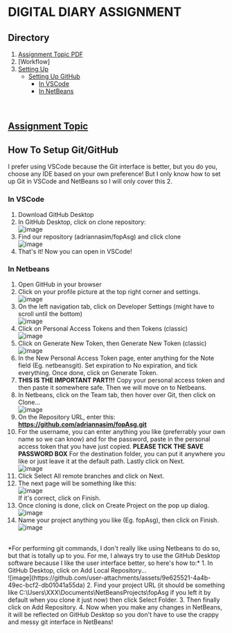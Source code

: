 # DIGITAL DIARY ASSIGNMENT
## Directory
1. [Assignment Topic PDF](#Assignment-Topic)
2. [Workflow]
3. [Setting Up](#How-To-Setup-GitGitHub)
   - [Setting Up GitHub](#How-To-Setup-GitGitHub)
     * [In VSCode](#In-VSCode)
     * [In NetBeans](#In-Netbeans)
<br/>

## [Assignment Topic](https://github.com/user-attachments/files/17698336/WIX1002.Assignment.Topic.7.PDF)

## How To Setup Git/GitHub
I prefer using VSCode because the Git interface is better, but you do you, choose any IDE based on your own preference! But I only know how to set up Git in VSCode and NetBeans so I will only cover this 2.
### In VSCode
1. Download GitHub Desktop
2. In GitHub Desktop, click on clone repository:
   <br/>![image](https://github.com/user-attachments/assets/57aa9db4-33b1-491e-9134-e63205fc780b)
4. Find our repository (adriannasim/fopAsg) and click clone
   <br/>![image](https://github.com/user-attachments/assets/b1bd084d-78df-4594-8b9f-b4f9dd429423)
5. That's it! Now you can open in VSCode!

### In Netbeans
1. Open GitHub in your browser
2. Click on your profile picture at the top right corner and settings.
   <br/>![image](https://github.com/user-attachments/assets/58fc1029-d189-4a2d-9089-b09929f78250)
3. On the left navigation tab, click on Developer Settings (might have to scroll until the bottom)
   <br/>![image](https://github.com/user-attachments/assets/162e1651-89d8-4872-b2ec-cf09ae2c1426)
4. Click on Personal Access Tokens and then Tokens (classic)
   <br/>![image](https://github.com/user-attachments/assets/5ed802fb-59b0-44db-804f-bd5a08c0deb3)
5. Click on Generate New Token, then Generate New Token (classic)
   <br/>![image](https://github.com/user-attachments/assets/3d6375c3-8294-4461-86c0-c3a55e337dd0)
6. In the New Personal Access Token page, enter anything for the Note field (Eg. netbeansgit). Set expiration to No expiration, and tick everything. Once done, click on Generate Token.
7. **THIS IS THE IMPORTANT PART!!!** Copy your personal access token and then paste it somewhere safe. Then we will move on to Netbeans.
8. In Netbeans, click on the Team tab, then hover over Git, then click on Clone...
   <br/>![image](https://github.com/user-attachments/assets/fe611851-bfe3-4d09-b397-952e375ac6dc)
9. On the Repository URL, enter this: **https://github.com/adriannasim/fopAsg.git**
10. For the username, you can enter anything you like (preferrably your own name so we can know) and for the password, paste in the personal access token that you have just copied. **PLEASE TICK THE SAVE PASSWORD BOX** For the destination folder, you can put it anywhere you like or just leave it at the default path. Lastly click on Next.
    <br/>![image](https://github.com/user-attachments/assets/b72605b5-2980-4eb5-bcb2-b0e37e90767d)
12. Click Select All remote branches and click on Next.
13. The next page will be something like this:
    <br/>![image](https://github.com/user-attachments/assets/1a96f355-699c-4ef9-8fdd-8428b452a603)
    <br/>If it's correct, click on Finish.
14. Once cloning is done, click on Create Project on the pop up dialog.
    <br/>![image](https://github.com/user-attachments/assets/292179cd-a5e1-4a78-8d92-26272a6048f6)
15. Name your project anything you like (Eg. fopAsg), then click on Finish.
    <br/>![image](https://github.com/user-attachments/assets/aaee9cc1-70d3-4cdd-abd6-06459bac3128)
<br/>    
*For performing git commands, I don't really like using Netbeans to do so, but that is totally up to you. For me, I always try to use the GitHub Desktop software because I like the user interface better, so here's how to:*
1. In GitHub Desktop, click on Add Local Repository...
   <br/> ![image](https://github.com/user-attachments/assets/9e625521-4a4b-49ec-bcf2-db01041a55da)
2. Find your project URL (it should be something like C:\Users\XXX\Documents\NetBeansProjects\fopAsg if you left it by default when you clone it just now) then click Select Folder.
3. Then finally click on Add Repository.
4. Now when you make any changes in NetBeans, it will be reflected on GitHub Desktop so you don't have to use the crappy and messy git interface in NetBeans!



